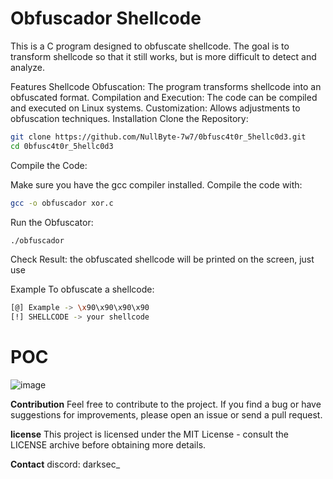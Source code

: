 # Obfuscador  Shellcode
This is a C program designed to obfuscate shellcode. The goal is to transform shellcode so that it still works, but is more difficult to detect and analyze.

Features
Shellcode Obfuscation: The program transforms shellcode into an obfuscated format.
Compilation and Execution: The code can be compiled and executed on Linux systems.
Customization: Allows adjustments to obfuscation techniques.
Installation
Clone the Repository:

```bash
git clone https://github.com/NullByte-7w7/0bfusc4t0r_5hellc0d3.git
cd 0bfusc4t0r_5hellc0d3
```
Compile the Code:

Make sure you have the gcc compiler installed. Compile the code with:

```bash
gcc -o obfuscador xor.c
```

Run the Obfuscator:

```bash
./obfuscador
```

Check Result:
the obfuscated shellcode will be printed on the screen, just use

Example
To obfuscate a shellcode:

```bash
[@] Example -> \x90\x90\x90\x90
[!] SHELLCODE -> your shellcode
```

# POC

![image](https://github.com/user-attachments/assets/fc482abf-7de3-4118-bf2e-622401d74bd2)


**Contribution**
Feel free to contribute to the project. If you find a bug or have suggestions for improvements, please open an issue or send a pull request.

**license**
This project is licensed under the MIT License - consult the LICENSE archive before obtaining more details.

**Contact**
discord: darksec_

